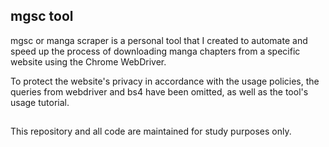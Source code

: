 
## mgsc tool

mgsc or manga scraper is a personal tool that I created to automate and speed up the process of downloading manga chapters from a specific website using the Chrome WebDriver. 

To protect the website's privacy in accordance with the usage policies, the queries from webdriver and bs4 have been omitted, as well as the tool's usage tutorial.

##

This repository and all code are maintained for study purposes only.
